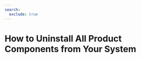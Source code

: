 ```yaml
---
search:
  exclude: true
---
```


# How to Uninstall All Product Components from Your System

<script>
document.location.href="../Uninstalling-All-Product-Components/";
</script>